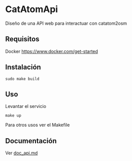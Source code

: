 # CatAtomApi
Diseño de una API web para interactuar con catatom2osm

## Requisitos
Docker https://www.docker.com/get-started

## Instalación

    sudo make build

## Uso

Levantar el servicio

    make up

Para otros usos ver el Makefile

## Documentación
Ver [doc_api.md](doc_api.md)

